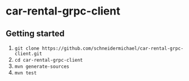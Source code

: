 # car-rental-grpc-client

## Getting started

1. `git clone https://github.com/schneidermichael/car-rental-grpc-client.git`
2. `cd car-rental-grpc-client`
3. `mvn generate-sources`
4. `mvn test`